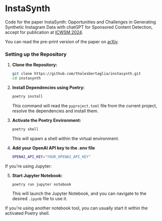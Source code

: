 # InstaSynth
Code for the paper InstaSynth: Opportunities and Challenges in Generating Synthetic Instagram Data with chatGPT for Sponsored Content Detection, accept for publication at [ICWSM 2024](https://www.icwsm.org/2024).

You can read the pre-print version of the paper on [arXiv](https://arxiv.org/abs/2403.15214).

### Setting up the Repository
1. **Clone the Repository:**  
   ```bash
   git clone https://github.com/thalesbertaglia/instasynth.git
   cd instasynth
   ```

2. **Install Dependencies using Poetry:**  
   ```bash
   poetry install
   ```

   This command will read the `pyproject.toml` file from the current project, resolve the dependencies and install them.

3. **Activate the Poetry Environment:**  
   ```bash
   poetry shell
   ```

   This will spawn a shell within the virtual environment.


4. **Add your OpenAI API key to the .env file**
   ```bash
   OPENAI_API_KEY="YOUR_OPENAI_API_KEY"
   ```

If you're using Jupyter:

5. **Start Jupyter Notebook:**  
   ```bash
   poetry run jupyter notebook
   ```

   This will launch the Jupyter Notebook, and you can navigate to the desired `.ipynb` file to use it.

If you're using another notebook tool, you can usually start it within the activated Poetry shell.
